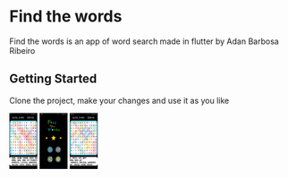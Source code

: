 # Find the words

Find the words is an app of word search made in flutter by Adan Barbosa Ribeiro

## Getting Started

Clone the project, make your changes and use it as you like

<img src="https://github.com/AdaoProjects/word_search_flutter/blob/master/screenshots/screenshot_one.jpeg" alt="alt text" width="50" height="100">
<img src="https://github.com/AdaoProjects/word_search_flutter/blob/master/screenshots/screenshot_three.jpeg" alt="alt text" width="50" height="100">
<img src="https://github.com/AdaoProjects/word_search_flutter/blob/master/screenshots/screenshot_two.jpeg" alt="alt text" width="50" height="100">

